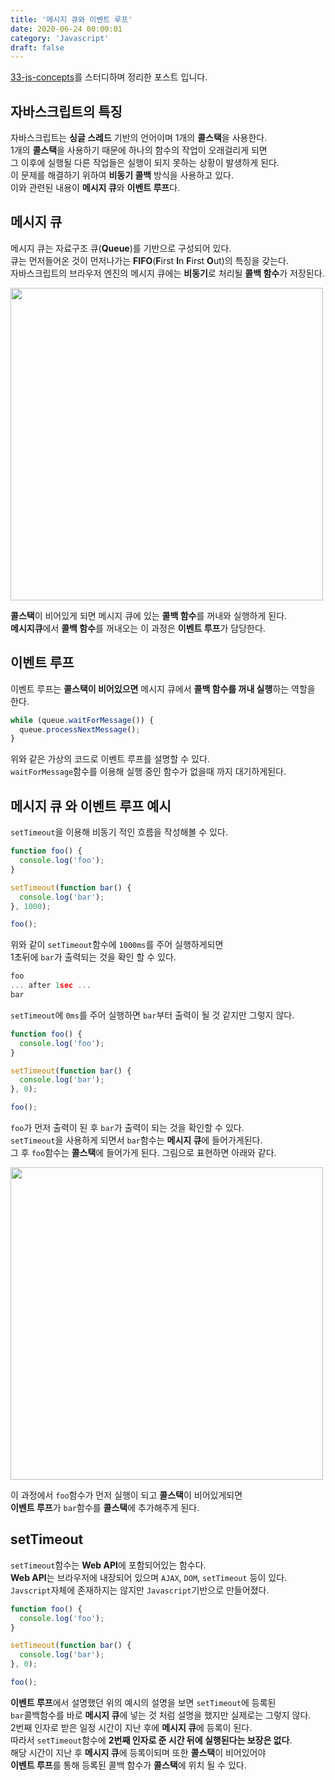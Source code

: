 ```yaml
---
title: '메시지 큐와 이벤트 루프'
date: 2020-06-24 00:00:01
category: 'Javascript'
draft: false
---
```


<a href="https://github.com/leonardomso/33-js-concepts">33-js-concepts</a>를 스터디하며 정리한 포스트 입니다.

## 자바스크립트의 특징

자바스크립트는 **싱글 스레드** 기반의 언어이며 1개의 **콜스택**을 사용한다.<br/>
1개의 **콜스택**을 사용하기 때문에 하나의 함수의 작업이 오래걸리게 되면<br/>
그 이후에 실행될 다른 작업들은 실행이 되지 못하는 상황이 발생하게 된다.<br/>
이 문제를 해결하기 위하여 **비동기 콜백** 방식을 사용하고 있다.<br/>
이와 관련된 내용이 **메시지 큐**와 **이벤트 루프**다.

## 메시지 큐

메시지 큐는 자료구조 큐(**Queue**)를 기반으로 구성되어 있다.<br/>
큐는 먼저들어온 것이 먼저나가는 **FIFO**(**F**irst **I**n **F**irst **O**ut)의 특징을 갖는다.<br/>
자바스크립트의 브라우저 엔진의 메시지 큐에는 **비동기**로 처리될 **콜백 함수**가 저장된다.<br/>

<img src="/assets/2020-06-24-Message_Queue_Event_Loop/1.png" width="500"/>

**콜스택**이 비어있게 되면 메시지 큐에 있는 **콜백 함수**를 꺼내와 실행하게 된다.<br/>
**메시지큐**에서 **콜백 함수**를 꺼내오는 이 과정은 **이벤트 루프**가 담당한다.<br/>

## 이벤트 루프

이벤트 루프는 **콜스택이 비어있으면** 메시지 큐에서 **콜백 함수를 꺼내 실행**하는 역할을 한다.<br/>

```javascript
while (queue.waitForMessage()) {
  queue.processNextMessage();
}
```

위와 같은 가상의 코드로 이벤트 루프를 설명할 수 있다.<br/>
`waitForMessage`함수를 이용해 실행 중인 함수가 없을때 까지 대기하게된다.<br/>

## 메시지 큐 와 이벤트 루프 예시

`setTimeout`을 이용해 비동기 적인 흐름을 작성해볼 수 있다.<br/>

```javascript
function foo() {
  console.log('foo');
}

setTimeout(function bar() {
  console.log('bar');
}, 1000);

foo();
```

위와 같이 `setTimeout`함수에 `1000ms`를 주어 실행하게되면<br/>
1초뒤에 `bar`가 출력되는 것을 확인 할 수 있다.<br/>

```javascript
foo
... after 1sec ...
bar
```

`setTimeout`에 `0ms`를 주어 실행하면 `bar`부터 출력이 될 것 같지만 그렇지 않다.<br/>

```javascript
function foo() {
  console.log('foo');
}

setTimeout(function bar() {
  console.log('bar');
}, 0);

foo();
```

`foo`가 먼저 출력이 된 후 `bar`가 출력이 되는 것을 확인할 수 있다.<br/>
`setTimeout`을 사용하게 되면서 `bar`함수는 **메시지 큐**에 들어가게된다.<br/>
그 후 `foo`함수는 **콜스택**에 들어가게 된다. 그림으로 표현하면 아래와 같다.<br/>

<img src="/assets/2020-06-24-Message_Queue_Event_Loop/2.png" width="500"/>

이 과정에서 `foo`함수가 먼저 실행이 되고 **콜스택**이 비어있게되면<br/>
**이벤트 루프**가 `bar`함수를 **콜스택**에 추가해주게 된다.<br/>

## setTimeout

`setTimeout`함수는 **Web API**에 포함되어있는 함수다.<br/>
**Web API**는 브라우저에 내장되어 있으며 `AJAX`, `DOM`, `setTimeout` 등이 있다.<br/>
`Javscript`자체에 존재하지는 않지만 `Javascript`기반으로 만들어졌다.<br/>

```javascript
function foo() {
  console.log('foo');
}

setTimeout(function bar() {
  console.log('bar');
}, 0);

foo();
```

**이벤트 루프**에서 설명했던 위의 예시의 설명을 보면 `setTimeout`에 등록된<br/>
`bar`콜백함수를 바로 **메시지 큐**에 넣는 것 처럼 설명을 했지만 실제로는 그렇지 않다.<br/>
2번째 인자로 받은 일정 시간이 지난 후에 **메시지 큐**에 등록이 된다.<br/>
따라서 `setTimeout`함수에 **2번째 인자로 준 시간 뒤에 실행된다는 보장은 없다**.<br/>
해당 시간이 지난 후 **메시지 큐**에 등록이되며 또한 **콜스택**이 비어있어야<br/>
**이벤트 루프**를 통해 등록된 콜백 함수가 **콜스택**에 위치 될 수 있다.<br/>
